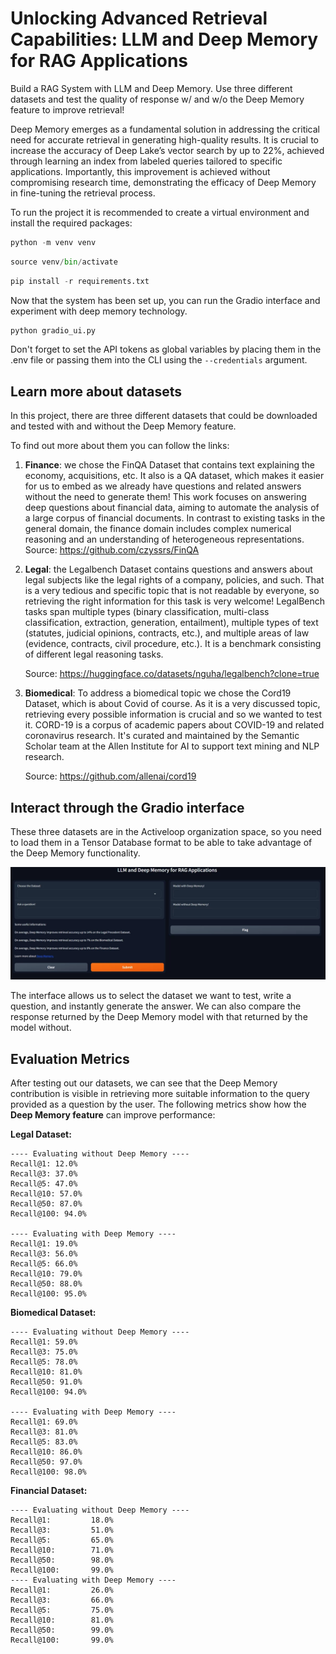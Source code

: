 # Unlocking Advanced Retrieval Capabilities: LLM and Deep Memory for RAG Applications

Build a RAG System with LLM and Deep Memory. Use three different datasets and test the quality of response w/ and w/o the Deep Memory feature to improve retrieval!

Deep Memory emerges as a fundamental solution in addressing the critical need for accurate retrieval in generating high-quality results. It is crucial to increase the accuracy of Deep Lake’s vector search by up to 22%, achieved through learning an index from labeled queries tailored to specific applications. Importantly, this improvement is achieved without compromising research time, demonstrating the efficacy of Deep Memory in fine-tuning the retrieval process.

To run the project it is recommended to create a virtual environment and install the required packages:

```python
python -m venv venv
```

```python
source venv/bin/activate
```

```python
pip install -r requirements.txt
```

Now that the system has been set up, you can run the Gradio interface and experiment with deep memory technology.

```python
python gradio_ui.py
```

Don't forget to set the API tokens as global variables by placing them in the .env file or passing them into the CLI using the `--credentials` argument.

## Learn more about datasets

In this project, there are three different datasets that could be downloaded and tested with and without the Deep Memory feature.

To find out more about them you can follow the links:

1) **Finance**: we chose the FinQA Dataset that contains text explaining the economy, acquisitions, etc. It also is a QA dataset, which makes it easier for us to embed as we already have questions and related answers without the need to generate them!
This work focuses on answering deep questions about financial data, aiming to automate the analysis of a large corpus of financial documents. In contrast to existing tasks in the general domain, the finance domain includes complex numerical reasoning and an understanding of heterogeneous representations.
Source: <https://github.com/czyssrs/FinQA>
2) **Legal**: the Legalbench Dataset contains questions and answers about legal subjects like the legal rights of a company, policies, and such. That is a very tedious and specific topic that is not readable by everyone, so retrieving the right information for this task is very welcome!
    LegalBench tasks span multiple types (binary classification, multi-class classification, extraction, generation, entailment), multiple types of text (statutes, judicial opinions, contracts, etc.), and multiple areas of law (evidence, contracts, civil procedure, etc.).
    It is a benchmark consisting of different legal reasoning tasks.

    Source: <https://huggingface.co/datasets/nguha/legalbench?clone=true>
3) **Biomedical**: To address a biomedical topic we chose the Cord19 Dataset, which is about Covid of course. As it is a very discussed topic, retrieving every possible information is crucial and so we wanted to test it.
CORD-19 is a corpus of academic papers about COVID-19 and related coronavirus research. It's curated and maintained by the Semantic Scholar team at the Allen Institute for AI to support text mining and NLP research.

    Source: <https://github.com/allenai/cord19>

## Interact through the Gradio interface

These three datasets are in the Activeloop organization space, so you need to load them in a Tensor Database format to be able to take advantage of the Deep Memory functionality.

<img src="gradio_ui.webp" />

The interface allows us to select the dataset we want to test, write a question, and instantly generate the answer.
We can also compare the response returned by the Deep Memory model with that returned by the model without.

## Evaluation Metrics

After testing out our datasets, we can see that the Deep Memory contribution is visible in retrieving more suitable information to the query provided as a question by the user.
The following metrics show how the **Deep Memory feature** can improve performance:

**Legal Dataset:**

```text
---- Evaluating without Deep Memory ----
Recall@1: 12.0%
Recall@3: 37.0%
Recall@5: 47.0%
Recall@10: 57.0%
Recall@50: 87.0%
Recall@100: 94.0%

---- Evaluating with Deep Memory ----
Recall@1: 19.0%
Recall@3: 56.0%
Recall@5: 66.0%
Recall@10: 79.0%
Recall@50: 88.0%
Recall@100: 95.0%
```

**Biomedical Dataset:**

```text
---- Evaluating without Deep Memory ----
Recall@1: 59.0%
Recall@3: 75.0%
Recall@5: 78.0%
Recall@10: 81.0%
Recall@50: 91.0%
Recall@100: 94.0%

---- Evaluating with Deep Memory ----
Recall@1: 69.0%
Recall@3: 81.0%
Recall@5: 83.0%
Recall@10: 86.0%
Recall@50: 97.0%
Recall@100: 98.0%
```

**Financial Dataset:**

```text
---- Evaluating without Deep Memory ---- 
Recall@1:         18.0%
Recall@3:         51.0%
Recall@5:         65.0%
Recall@10:        71.0%
Recall@50:        98.0%
Recall@100:       99.0%
---- Evaluating with Deep Memory ---- 
Recall@1:         26.0%
Recall@3:         66.0%
Recall@5:         75.0%
Recall@10:        81.0%
Recall@50:        99.0%
Recall@100:       99.0%
```
